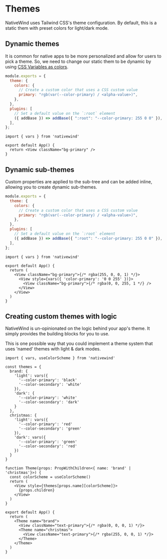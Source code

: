 # Themes

NativeWind uses Tailwind CSS's theme configuration. By default, this is a static them with preset colors for light/dark mode.

## Dynamic themes

It is common for native apps to be more personalized and allow for users to pick a theme. So, we need to change our static them to be dynamic by using [CSS Variables as colors](https://tailwindcss.com/docs/customizing-colors#using-css-variables).

```js title=tailwind.config.js
module.exports = {
  theme: {
    colors: {
      // Create a custom color that uses a CSS custom value
      primary: "rgb(var(--color-primary) / <alpha-value>)",
    },
  },
  plugins: [
    // Set a default value on the `:root` element
    ({ addBase }) => addBase({ ":root": "--color-primary: 255 0 0" }),
  ],
};
```

```tsx title=App.tsx
import { vars } from 'nativewind'

export default App() {
  return <View className="bg-primary" />
}
```

## Dynamic sub-themes

Custom properties are applied to the sub-tree and can be added inline, allowing you to create dynamic sub-themes.

```js title=tailwind.config.js
module.exports = {
  theme: {
    colors: {
      // Create a custom color that uses a CSS custom value
      primary: "rgb(var(--color-primary) / <alpha-value>)",
    },
  },
  plugins: [
    // Set a default value on the `:root` element
    ({ addBase }) => addBase({ ":root": "--color-primary: 255 0 0" }),
  ],
};
```

```tsx title=App.tsx
import { vars } from 'nativewind'

export default App() {
  return (
    <View className="bg-primary">{/* rgba(255, 0, 0, 1) */}>
      <View style={vars({ 'color-primary': '0 0 255' })}>
        <View className="bg-primary">{/* rgba(0, 0, 255, 1 */} />
      </View>
    </View>
  )
}
```

## Creating custom themes with logic

NativeWind is un-opinionated on the logic behind your app's theme. It simply provides the building blocks for you to use.

This is one possible way that you could implement a theme system that uses 'named' themes with light & dark modes.

```tsx title=Theme.tsx
import { vars, useColorScheme } from 'nativewind'

const themes = {
  brand: {
    'light': vars({
      '--color-primary': 'black'
      '--color-secondary': 'white'
    }),
    'dark': {
      '--color-primary': 'white'
      '--color-secondary': 'dark'
    }
  },
  christmas: {
    'light': vars({
      '--color-primary': 'red'
      '--color-secondary': 'green'
    }),
    'dark': vars({
      '--color-primary': 'green'
      '--color-secondary': 'red'
    })
  }
}

function Theme(props: PropWithChildren<{ name: 'brand' | 'christmas'}>) {
  const colorScheme = useColorScheme()
  return (
    <View style={themes[props.name][colorScheme]}>
      {props.children}
    </View>
  )
}

export default App() {
  return (
    <Theme name="brand">
      <View className="text-primary">{/* rgba(0, 0, 0, 1) */}>
      <Theme name="christmas">
        <View className="text-primary">{/* rgba(255, 0, 0, 1) */}>
      </Theme>
    </Theme>
  )
}
```
